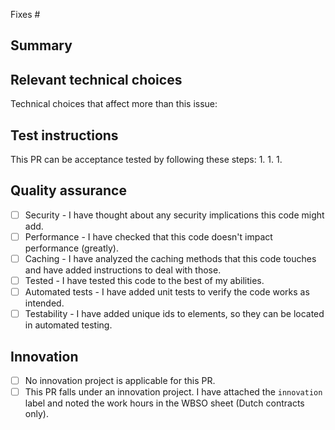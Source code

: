 Fixes #

## Summary
<!-- What does this PR change/introduce? -->

## Relevant technical choices
Technical choices that affect more than this issue:

## Test instructions
This PR can be acceptance tested by following these steps:
1.
1.
1.

## Quality assurance
* [ ] Security - I have thought about any security implications this code might add.
* [ ] Performance - I have checked that this code doesn't impact performance (greatly).
* [ ] Caching - I have analyzed the caching methods that this code touches and have added instructions to deal with those.
* [ ] Tested - I have tested this code to the best of my abilities.
* [ ] Automated tests - I have added unit tests to verify the code works as intended.
* [ ] Testability - I have added unique ids to elements, so they can be located in automated testing.

## Innovation
* [ ] No innovation project is applicable for this PR.
* [ ] This PR falls under an innovation project. I have attached the `innovation` label and noted the work hours in the WBSO sheet (Dutch contracts only).

<!-- Note: Your PR can only be merged when the build succeeds, even by admins. 
For now, you can test this locally by running `yarn build`. -->
